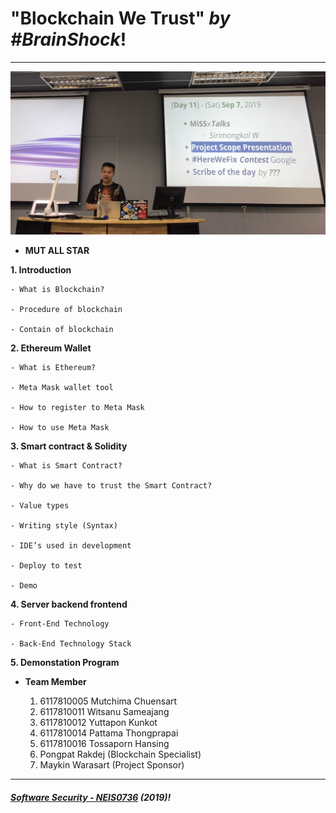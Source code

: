 # **"Blockchain We Trust"** *by #BrainShock*!
---

![](ScopePresentation.jpg "by Khun Wissanu Sameejaeng")



* **MUT ALL STAR**

**1. Introduction**

    - What is Blockchain?
   
    - Procedure of blockchain
   
    - Contain of blockchain
   
**2. Ethereum Wallet**

    - What is Ethereum?
   
    - Meta Mask wallet tool 
   
    - How to register to Meta Mask
   
    - How to use Meta Mask
   
**3. Smart contract & Solidity**

    - What is Smart Contract?
    
    - Why do we have to trust the Smart Contract?
    
    - Value types
    
    - Writing style (Syntax)
    
    - IDE’s used in development

    - Deploy to test

    - Demo
   
**4. Server backend frontend**

    - Front-End Technology 
    
    - Back-End Technology Stack

**5. Demonstation Program**


* **Team Member**

	1. 6117810005 Mutchima Chuensart
	2. 6117810011 Witsanu Sameajang
	3. 6117810012 Yuttapon Kunkot
	4. 6117810014 Pattama Thongprapai
	5. 6117810016 Tossaporn Hansing
	6. Pongpat Rakdej (Blockchain Specialist)
	7. Maykin Warasart (Project Sponsor)
	
---

##### **[Software Security - NEIS0736](../) (2019)**!
